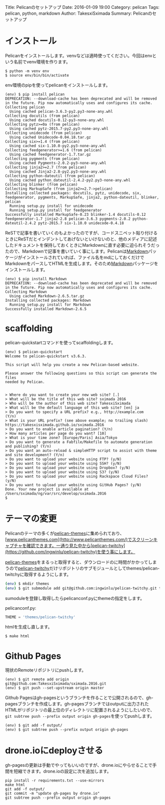 Title: Pelicanのセットアップ
Date: 2016-01-09 19:00
Category: pelican
Tags: pelican, python, markdown
Author: TakesxiSximada
Summary: Pelicanのセットアップ

# インストール

Pelicanをインストールします。venvなどは適時使ってください。今回はenvという名前でvenv環境を作ります。

```
$ python -m venv env
$ source env/bin/bin/activate
```

env環境のpipを使ってpelicanをインストールします。

```
(env) $ pip install pelican
DEPRECATION: --download-cache has been deprecated and will be removed in the future. Pip now automatically uses and configures its cache.
Collecting pelican
  Using cached pelican-3.6.3-py2.py3-none-any.whl
Collecting docutils (from pelican)
  Using cached docutils-0.12-py3-none-any.whl
Collecting pytz>=0a (from pelican)
  Using cached pytz-2015.7-py2.py3-none-any.whl
Collecting unidecode (from pelican)
  Using cached Unidecode-0.04.18.tar.gz
Collecting six>=1.4 (from pelican)
  Using cached six-1.10.0-py2.py3-none-any.whl
Collecting feedgenerator>=1.6 (from pelican)
  Using cached feedgenerator-1.7.tar.gz
Collecting pygments (from pelican)
  Using cached Pygments-2.0.2-py3-none-any.whl
Collecting jinja2>=2.7 (from pelican)
  Using cached Jinja2-2.8-py2.py3-none-any.whl
Collecting python-dateutil (from pelican)
  Using cached python_dateutil-2.4.2-py2.py3-none-any.whl
Collecting blinker (from pelican)
Collecting MarkupSafe (from jinja2>=2.7->pelican)
Installing collected packages: docutils, pytz, unidecode, six, feedgenerator, pygments, MarkupSafe, jinja2, python-dateutil, blinker, pelican
  Running setup.py install for unidecode
  Running setup.py install for feedgenerator
Successfully installed MarkupSafe-0.23 blinker-1.4 docutils-0.12 feedgenerator-1.7 jinja2-2.8 pelican-3.6.3 pygments-2.0.2 python-dateutil-2.4.2 pytz-2015.7 six-1.10.0 unidecode-0.4.18
```

ReSTで記事を書いていくのもよかったのですが、コードスニペット貼り付けるときにReSTだとインデントしてあげないといけないのと、他のメディアに記述したドキュメントを保持しておくときにMarkdownに直す必要に迫られそうだったので、Markdownで記事を書いていく事にします。Pelicanは[Markdown](https://pypi.python.org/pypi/Markdown)パッケージがインストールされていれば、ファイル名をmdにしておくだけでMarkdownをパースしてHTMLを生成します。そのため[Markdown](https://pypi.python.org/pypi/Markdown)パッケージをインストールします。

```
(env) $ pip install Markdown
DEPRECATION: --download-cache has been deprecated and will be removed in the future. Pip now automatically uses and configures its cache.
Collecting Markdown
  Using cached Markdown-2.6.5.tar.gz
Installing collected packages: Markdown
  Running setup.py install for Markdown
Successfully installed Markdown-2.6.5
```

# scaffolding

pelican-quickstartコマンドを使ってscaffoldingします。


```
(env) $ pelican-quickstart
Welcome to pelican-quickstart v3.6.3.

This script will help you create a new Pelican-based website.

Please answer the following questions so this script can generate the files
needed by Pelican.


> Where do you want to create your new web site? [.]
> What will be the title of this web site? sximada 2016
> Who will be the author of this web site? TakesxiSximada
> What will be the default language of this web site? [en] ja
> Do you want to specify a URL prefix? e.g., http://example.com   (Y/n)
> What is your URL prefix? (see above example; no trailing slash) https://takesxisximada.github.io/sximada.2016
> Do you want to enable article pagination? (Y/n)
> How many articles per page do you want? [10]
> What is your time zone? [Europe/Paris] Asia/Tokyo
> Do you want to generate a Fabfile/Makefile to automate generation and publishing? (Y/n)
> Do you want an auto-reload & simpleHTTP script to assist with theme and site development? (Y/n)
> Do you want to upload your website using FTP? (y/N)
> Do you want to upload your website using SSH? (y/N)
> Do you want to upload your website using Dropbox? (y/N)
> Do you want to upload your website using S3? (y/N)
> Do you want to upload your website using Rackspace Cloud Files? (y/N)
> Do you want to upload your website using GitHub Pages? (y/N)
Done. Your new project is available at /Users/sximada/ng/var/src/develop/sximada.2016
$
```

# テーマの変更

Pelicanのテーマの多くが[pelican-themes](https://github.com/getpelican/pelican-themes)に集められており、[www.pelicanthemes.com](http://www.pelicanthemes.com/)でスクリーンキャプチャを確認できます。一通り見た中から[pelican-twitchy](https://github.com/ingwinlu/pelican-twitchy)を使う事にします。

[pelican-themes](https://github.com/getpelican/pelican-themes)をまるっと取得すると、ダウンロードのに時間がかかってしまうので[pelican-twitchy](https://github.com/ingwinlu/pelican-twitchy)だけリポジトリのサブモジュールとしてthemes/pelican-twitchyに取得するようにします。

```sh
(env) $ mkdir themes
(env) $ git submodule add git@github.com:ingwinlu/pelican-twitchy.git themes/pelican-twitchy
```

sumoduleを登録し取得したらpelicanconf.pyにthemeの指定をします。

pelicanconf.py:

```python
THEME = 'themes/pelican-twitchy'
```

htmlを生成し直します。


```sh
$ make html
```

# Github Pages

現状のRemoteリポジトリにpushします。

```
(env) $ git remote add origin git@github.com:TakesxiSximada/sximada.2016.git
(env) $ git push --set-upstream origin master
```

Github Pagesはgh-pagesというブランチを作ることで公開されるので、gh-pagesブランチを作成します。gh-pagesブランチではoutputに出力されたHTMLがリポジトリの最上位のディレクトリに配置されるようにしたいので、`git subtree push --prefix output origin gh-pages`を使ってpushします。

```
(env) $ git add -f output/
(env) $ git subtree push --prefix output origin gh-pages
```

# drone.ioにdeployさせる

gh-pagesの更新は手動でやってもいいのですが、drone.ioにやらせることで手間を短縮できます。drone.ioの設定に次を追加します。

```
pip install -r requirements.txt --use-mirrors
make html
git add -f output/
git commit -m "update gh-pages by drone.io"
git subtree push --prefix output origin gh-pages
```
